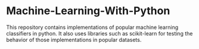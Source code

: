 # Machine-Learning-With-Python
This repository contains implementations of popular machine learning classifiers in python. It also uses libraries such as scikit-learn for testing the behavior of those implementations in popular datasets.
